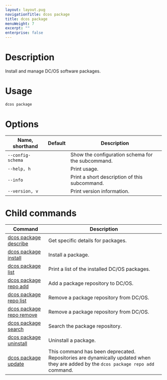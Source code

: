 ```yaml
---
layout: layout.pug
navigationTitle: dcos package
title: dcos package
menuWeight: 7
excerpt: ""
enterprise: false
---
```

<!-- This source repo for this topic is https://github.com/dcos/dcos-docs -->

# Description

Install and manage DC/OS software packages.

# Usage

```bash
dcos package
```

# Options

| Name, shorthand   | Default | Description                                       |
| ----------------- | ------- | ------------------------------------------------- |
| `--config-schema` |         | Show the configuration schema for the subcommand. |
| `--help, h`       |         | Print usage.                                      |
| `--info`          |         | Print a short description of this subcommand.     |
| `--version, v`    |         | Print version information.                        |

# Child commands

| Command                                                                                        | Description                                                                                                                        |
| ---------------------------------------------------------------------------------------------- | ---------------------------------------------------------------------------------------------------------------------------------- |
| [dcos package describe](/1.10/cli/command-reference/dcos-package/dcos-package-describe/)       | Get specific details for packages.                                                                                                 |
| [dcos package install](/1.10/cli/command-reference/dcos-package/dcos-package-install/)         | Install a package.                                                                                                                 |
| [dcos package list](/1.10/cli/command-reference/dcos-package/dcos-package-list/)               | Print a list of the installed DC/OS packages.                                                                                      |
| [dcos package repo add](/1.10/cli/command-reference/dcos-package/dcos-package-repo-add/)       | Add a package repository to DC/OS.                                                                                                 |
| [dcos package repo list](/1.10/cli/command-reference/dcos-package/dcos-package-repo-list/)     | Remove a package repository from DC/OS.                                                                                            |
| [dcos package repo remove](/1.10/cli/command-reference/dcos-package/dcos-package-repo-remove/) | Remove a package repository from DC/OS.                                                                                            |
| [dcos package search](/1.10/cli/command-reference/dcos-package/dcos-package-search/)           | Search the package repository.                                                                                                     |
| [dcos package uninstall](/1.10/cli/command-reference/dcos-package/dcos-package-uninstall/)     | Uninstall a package.                                                                                                               |
| [dcos package update](/1.10/cli/command-reference/dcos-package/dcos-package-update/)           | This command has been deprecated. Repositories are dynamically updated when they are added by the `dcos package repo add` command. |